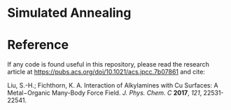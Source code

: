 # Simulated Annealing

# Reference
If any code is found useful in this repository, please read the research article at https://pubs.acs.org/doi/10.1021/acs.jpcc.7b07861 and cite:

Liu, S.-H.; Fichthorn, K. A. Interaction of Alkylamines with Cu Surfaces: A Metal−Organic Many-Body Force Field. _J. Phys. Chem. C_ **2017**, _121_, 22531-22541.
